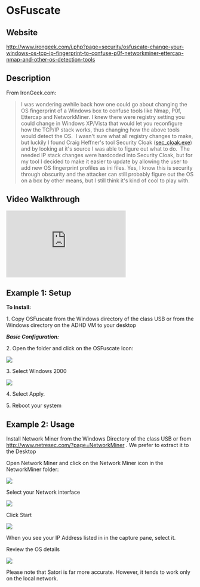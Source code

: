OsFuscate
=========

Website
-------

<http://www.irongeek.com/i.php?page=security/osfuscate-change-your-windows-os-tcp-ip-fingerprint-to-confuse-p0f-networkminer-ettercap-nmap-and-other-os-detection-tools>

Description
-----------

From IronGeek.com:

> I was wondering awhile back how one could go about changing the OS
fingerprint of a Windows box to confuse tools like Nmap, P0f, Ettercap
and NetworkMiner. I knew there were registry setting you could change in
Windows XP/Vista that would let you reconfigure how the TCP/IP stack
works, thus changing how the above tools would detect the OS.  I wasn't
sure what all registry changes to make, but luckily I found Craig
Heffner's tool Security Cloak ([sec\_cloak.exe](http://www.irongeek.com/downloads/sec_cloak.zip))
and by looking at it's source I was able to figure out what to do.  The
needed IP stack changes were hardcoded into Security Cloak, but for my
tool I decided to make it easier to update by allowing the user to add
new OS fingerprint profiles as ini files. Yes, I know this is security
through obscurity and the attacker can still probably figure out the OS
on a box by other means, but I still think it's kind of cool to play
with.

Video Walkthrough
-----------------

<iframe src="https://onedrive.live.com/embed?cid=8D6C4317A39E3D29&resid=8D6C4317A39E3D29%2155690&authkey=AJs0KWHQhMurQXA" width="320" height="179" frameborder="0" scrolling="no" allowfullscreen></iframe>

Example 1: Setup
----------------

**To Install:**

1\. Copy OSFuscate from the Windows directory of the class USB or from
the Windows directory on the ADHD VM to your desktop

***Basic Configuration:***

2\. Open the folder and click on the OSFuscate Icon:

![](OsFuscate_files/image001.png)

3\. Select Windows 2000

![](OsFuscate_files/image003.png)

4\. Select Apply.

5\. Reboot your system

Example 2: Usage
----------------

Install Network Miner from the Windows Directory of the class USB or
from http://www.netresec.com/?page=NetworkMiner . We prefer to extract
it to the Desktop

Open Network Miner and click on the Network Miner icon in the
NetworkMiner folder:

![](OsFuscate_files/image005.png)

Select your Network interface

![](OsFuscate_files/image007.png)

Click Start

![](OsFuscate_files/image009.png)

When you see your IP Address listed in in the capture pane, select it.

Review the OS details

![](OsFuscate_files/image011.png)

Please note that Satori is far more accurate. However, it tends to work
only on the local network.
